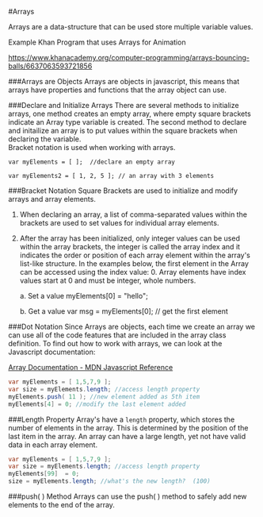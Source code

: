 #Arrays

Arrays are a data-structure that can be used store multiple variable values. 

Example Khan Program that uses Arrays for Animation

https://www.khanacademy.org/computer-programming/arrays-bouncing-balls/6637063593721856

###Arrays are Objects
Arrays are objects in javascript, this means that arrays have properties and functions that the array object can use.  

###Declare and Initialize Arrays
There are several methods to initialize arrays, one method creates an empty array, where empty square brackets indicate an Array type variable is created.  The second method to declare and initailize an array is to put values within the square brackets when declaring the variable.  
Bracket notation is used when working with arrays.  

    var myElements = [ ];  //declare an empty array
    
    var myElements2 = [ 1, 2, 5 ]; // an array with 3 elements

###Bracket Notation
Square Brackets are used to initialize and modify arrays and array elements.  

1.  When declaring an array, a list of comma-separated values within the brackets are used to set values for individual array elements. 
2.  After the array has been initialized, only integer values can be used within the array brackets, the integer is called the array index and it indicates the order or position of each array element within the array's list-like structure. In the examples below, the first element in the Array can be accessed using the index value: 0.  Array elements have index values start at 0 and must be integer, whole numbers.

    a.  Set a value
        myElements[0] = "hello";
        
    b.  Get a value
        var msg  = myElements[0];  // get the first element

###Dot Notation
Since Arrays are objects, each time we create an array we can use all of the code features that are included in the array class definition.  To find out how to work with arrays, we can look at the Javascript documentation:  

[Array Documentation -  MDN Javascript Reference](https://developer.mozilla.org/en-US/docs/Web/JavaScript/Reference/Global_Objects/Array)

```java
var myElements = [ 1,5,7,9 ];
var size = myElements.length; //access length property
myElements.push( 11 ); //new element added as 5th item
myElements[4] = 0; //modify the last element added
```

###Length Property
Array's have a `length` property, which stores the number of elements in the array.  This is determined by the position of the last item in the array.  An array can have a large length, yet not have valid data in each array element.  


```java
var myElements = [ 1,5,7,9 ];
var size = myElements.length; //access length property
myElements[99]  = 0;
size = myElements.length; //what's the new length?  (100)
```
###push( ) Method
Arrays can use the push( ) method to safely add new elements to the end of the array.